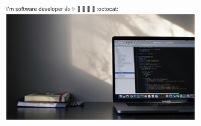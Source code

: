 I'm software developer
:+1: :sparkles: :camel: :tada:
:rocket: :metal: :octocat:
![Suze Shardlow giving a tech talk at Ticketmaster UK](https://github.com/thanakrnpree123/thanakarn.github.io/blob/master/images/cover.jpg)
